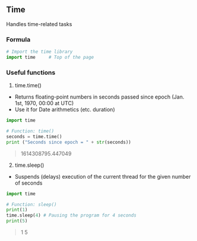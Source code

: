 ## Time
Handles time-related tasks

### Formula
```python
# Import the time library
import time		# Top of the page
```

### Useful functions
1. time.time()
- Returns floating-point numbers in seconds passed since epoch (Jan. 1st, 1970, 00:00 at UTC)
- Use it for Date arithmetics (etc. duration)
```python
import time

# Function: time() 
seconds = time.time()
print ("Seconds since epoch = " + str(seconds))
```
> 1614308795.447049

2. time.sleep()
- Suspends (delays) execution of the current thread for the given number of seconds
```python
import time

# Function: sleep()
print(1)
time.sleep(4) # Pausing the program for 4 seconds
print(5)
```
> 1
> 5
